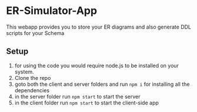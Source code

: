 # ER-Simulator-App

This webapp provides you to store your ER diagrams and also generate DDL scripts for your Schema

## Setup

1. for using the code you would require node.js to be installed on your system.
2. Clone the repo
3. goto both the client and server folders and run `npm i` for installing all the dependencies
4. in the server folder run `npm start` to start the server
5. in the client folder run `npm start` to start the client-side app
